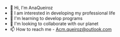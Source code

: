 - 👋 Hi, I'm AnaQueiroz
- 👀 I am interested in developing my professional life
- 🌱 I'm learning to develop programs
- 💞️ I'm looking to collaborate with our planet
- 📫 How to reach me - Acm.queiroz@outlook.com

<!---
Acmqueiroz/Acmqueiroz is a ✨ special ✨ repository because its `README.md` (this file) appears on your GitHub profile.
You can click the Preview link to take a look at your changes.
--->
